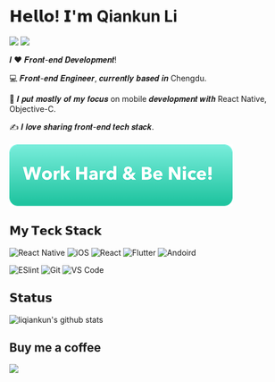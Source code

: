 # 𝗛𝗲𝗹𝗹𝗼! 𝗜'𝗺 Qiankun Li
[![](https://img.shields.io/badge/-@liqiankun-%23181717?style=flat-square&logo=github)](https://github.com/liqiankun)
[![](https://img.shields.io/badge/-@qiankunli-%23000000?style=flat-square&logo=instagram)](https://www.instagram.com/qiankunli)


𝑰 ❤️ 𝑭𝒓𝒐𝒏𝒕-𝒆𝒏𝒅 𝑫𝒆𝒗𝒆𝒍𝒐𝒑𝒎𝒆𝒏𝒕!

:computer: 𝑭𝒓𝒐𝒏𝒕-𝒆𝒏𝒅 𝑬𝒏𝒈𝒊𝒏𝒆𝒆𝒓, 𝒄𝒖𝒓𝒓𝒆𝒏𝒕𝒍𝒚 𝒃𝒂𝒔𝒆𝒅 𝒊𝒏 Chengdu.

:vulcan_salute: 𝑰 𝒑𝒖𝒕 𝒎𝒐𝒔𝒕𝒍𝒚 𝒐𝒇 𝒎𝒚 𝒇𝒐𝒄𝒖𝒔 on mobile 𝒅𝒆𝒗𝒆𝒍𝒐𝒑𝒎𝒆𝒏𝒕 𝒘𝒊𝒕𝒉 React Native, Objective-C.

:writing_hand: 𝑰 𝒍𝒐𝒗𝒆 𝒔𝒉𝒂𝒓𝒊𝒏𝒈 𝒇𝒓𝒐𝒏𝒕-𝒆𝒏𝒅 𝒕𝒆𝒄𝒉 𝒔𝒕𝒂𝒄𝒌.<br><br>
![Work Hard & Be Nice!](https://github.com/Liqiankun/liqiankun/blob/master/work_hard_%26_be_nice.png)<br>

## 𝗠𝘆 𝗧𝗲𝗰𝗸 𝗦𝘁𝗮𝗰𝗸
![React Native](https://img.shields.io/badge/-ReactNaitve-%23282C34?style=flat-square&logo=react)
![iOS](https://img.shields.io/badge/-iOS-%232c3e50?style=flat-square&logo=iOS)
![React](https://img.shields.io/badge/-React-%23282C34?style=flat-square&logo=react)
![Flutter](https://img.shields.io/badge/-Flutter-%23282C34?style=flat-square&logo=flutter)
![Andoird](https://img.shields.io/badge/-android-%23E44D27?style=flat-square&logo=android&logoColor=ffffff)


![ESlint](https://img.shields.io/badge/-ESLint-%234B32C3?style=flat-square&logo=eslint)
![Git](https://img.shields.io/badge/-Git-%23F05032?style=flat-square&logo=git&logoColor=%23ffffff)
![VS Code](https://img.shields.io/badge/-VSCode-%23007ACC?style=flat-square&logo=visual-studio-code)


## 𝗦𝘁𝗮𝘁𝘂𝘀

![liqiankun's github stats](https://github-readme-stats.vercel.app/api?username=liqiankun&show_icons=true&title_color=fff&icon_color=79ff97&text_color=9f9f9f&bg_color=151515)

## Buy me a coffee
[![](https://user-images.githubusercontent.com/11532418/161356313-37ec88ed-856c-410d-a887-37a6ada8bf94.jpg)](https://www.buymeacoffee.com/liqiankun)
